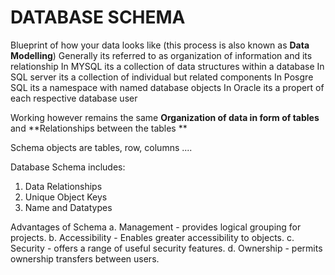 # DATABASE SCHEMA
Blueprint of how your data looks like (this process is also known as **Data Modelling**)
Generally its referred to as organization of information and its relationship
In MYSQL its a collection of data structures within a database
In SQL server its a collection of individual but related components
In Posgre SQL its a namespace with named database objects
In Oracle its a propert of each respective database user

Working however remains the same **Organization of data in form of tables** and **Relationships between the tables **

Schema objects are tables, row, columns ....

Database Schema includes:
1. Data Relationships
2. Unique Object Keys
3. Name and Datatypes

Advantages of Schema
a. Management - provides logical grouping for projects.
b. Accessibility - Enables greater accessibility to objects.
c. Security - offers a range of useful security features.
d. Ownership - permits ownership transfers between users.

